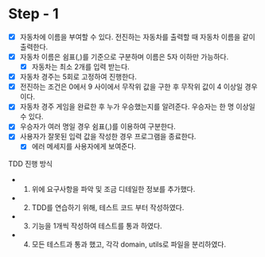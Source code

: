 # Step - 1

- [x] 자동차에 이름을 부여할 수 있다. 전진하는 자동차를 출력할 때 자동차 이름을 같이 출력한다.
- [x] 자동차 이름은 쉼표(,)를 기준으로 구분하며 이름은 5자 이하만 가능하다.
  - [x] 자동차는 최소 2개를 입력 받는다.
- [x] 자동차 경주는 5회로 고정하여 진행한다.
- [x] 전진하는 조건은 0에서 9 사이에서 무작위 값을 구한 후 무작위 값이 4 이상일 경우이다.
- [x] 자동차 경주 게임을 완료한 후 누가 우승했는지를 알려준다. 우승자는 한 명 이상일 수 있다.
- [x] 우승자가 여러 명일 경우 쉼표(,)를 이용하여 구분한다.
- [x] 사용자가 잘못된 입력 값을 작성한 경우 프로그램을 종료한다.
  - [x] 에러 메세지를 사용자에게 보여준다.

TDD 진행 방식

- 1. 위에 요구사항을 파악 및 조금 디테일한 정보를 추가했다.
- 2. TDD를 연습하기 위해, 테스트 코드 부터 작성하였다.
- 3. 기능을 1개씩 작성하여 테스트를 통과 하였다.
- 4. 모든 테스트과 통과 했고, 각각 domain, utils로 파일을 분리하였다.

